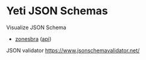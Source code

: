 # Yeti JSON Schemas

Visualize JSON Schema

- [zonesbra](https://json-schema.app/view/%23?url=https://raw.githubusercontent.com/iamvdo/yeti-json-schema/main/zonesbra.json?token=AAJTX4ND353XQV5FOQURQ6TBAO5LK) ([api](https://api.ensg.eu/zonesbra))

JSON validator https://www.jsonschemavalidator.net/
